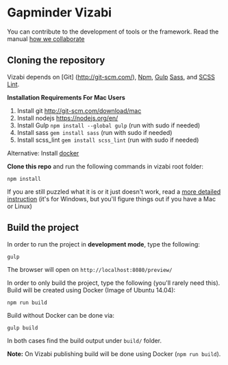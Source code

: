 # Gapminder Vizabi

You can contribute to the development of tools or the framework. Read the manual [how we collaborate](https://docs.google.com/document/d/1UOXjD0SKxN7vDQGC31ddVd-kaVXClSCzfGPvYjqQrFQ/edit?usp=sharing)

## Cloning the repository

Vizabi depends on [Git] (http://git-scm.com/), [Npm](https://github.com/npm/npm), [Gulp](http://gulpjs.com/) [Sass](http://sass-lang.com/install), and [SCSS Lint](https://github.com/brigade/scss-lint).

**Installation Requirements For Mac Users**

1. Install git http://git-scm.com/download/mac
2. Install nodejs https://nodejs.org/en/
3. Install Gulp `npm install --global gulp` (run with sudo if needed)
4. Install sass `gem install sass` (run with sudo if needed)
5. Install scss_lint `gem install scss_lint` (run with sudo if needed)

Alternative:
Install [docker](https://docs.docker.com/engine/installation/)


**Clone this repo** and run the following commands in vizabi root folder:

```shell
npm install
```

If you are still puzzled what it is or it just doesn't work, read a [more detailed instruction](https://github.com/Gapminder/vizabi/wiki/Quickstart-for-Windows)
(it's for Windows, but you'll figure things out if you have a Mac or Linux)

## Build the project

In order to run the project in **development mode**, type the following:

```shell
gulp
```

The browser will open on `http://localhost:8080/preview/`

In order to only build the project, type the following (you'll rarely need this).
Build will be created using Docker (Image of Ubuntu 14.04):

```shell
npm run build
```

Build without Docker can be done via:

```shell
gulp build
```

In both cases find the build output under ```build/``` folder.

**Note:** On Vizabi publishing build will be done using Docker (```npm run build```).
